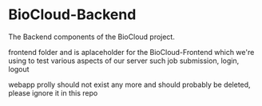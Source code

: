 # BioCloud-Backend
The Backend components of the BioCloud project.

frontend folder and is aplaceholder for the BioCloud-Frontend which we're using to test various aspects of our server such job submission, login, logout

webapp prolly should not exist any more and should probably be deleted, please ignore it in this repo
